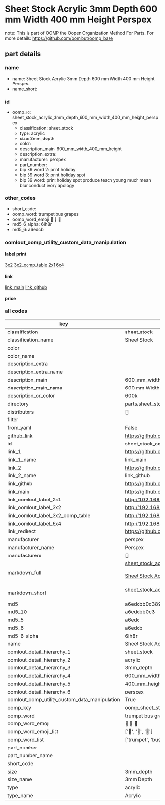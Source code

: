 # Sheet Stock Acrylic 3mm Depth 600 mm Width 400 mm Height Perspex  

note: This is part of OOMP the Oopen Organization Method For Parts. For more details: https://github.com/oomlout/oomp_base

##  part details
  







### name
* name: Sheet Stock Acrylic 3mm Depth 600 mm Width 400 mm Height Perspex
* name_short: 
### id
* oomp_id: sheet_stock_acrylic_3mm_depth_600_mm_width_400_mm_height_perspex
  * classification: sheet_stock
  * type: acrylic
  * size: 3mm_depth
  * color: 
  * description_main: 600_mm_width_400_mm_height
  * description_extra: 
  * manufacturer: perspex
  * part_number: 
  * bip 39 word 2: print holiday
  * bip 39 word 3: print holiday spot
  * bip 39 word: print holiday spot produce teach young much mean blur conduct ivory apology

### other_codes
* short_code: 
* oomp_word: trumpet bus grapes
* oomp_word_emoji :trumpet: :bus: :grapes:
* md5_6_alpha: 6ih8r
* md5_6: a6edcb






### oomlout_oomp_utility_custom_data_manipulation
#### label print
[3x2](http://192.168.1.245:1112/?label=oomp%206ih8r)
[3x2_oomp_table](http://192.168.1.108:1112/?label=oomp%206ih8r)
[2x1](http://192.168.1.242:1112/?label=oomp%206ih8r)
[6x4](http://192.168.1.55:1112/?label=oomp%206ih8r)    

#### link

[link_main](https://github.com/oomlout/oomlout_oomp_version_1_messy/tree/main/parts/sheet_stock_acrylic_3mm_depth_600_mm_width_400_mm_height_perspex) [link_github](https://github.com/oomlout/oomlout_oomp_version_1_messy/tree/main/parts/sheet_stock_acrylic_3mm_depth_600_mm_width_400_mm_height_perspex)                             

#### price







### all codes 
| key | value |  
| --- | --- |  
| classification | sheet_stock |  
| classification_name | Sheet Stock |  
| color |  |  
| color_name |  |  
| description_extra |  |  
| description_extra_name |  |  
| description_main | 600_mm_width_400_mm_height |  
| description_main_name | 600 mm Width 400 mm Height |  
| description_or_color | 600k |  
| directory | parts/sheet_stock_acrylic_3mm_depth_600_mm_width_400_mm_height_perspex |  
| distributors | [] |  
| filter |  |  
| from_yaml | False |  
| github_link | https://github.com/oomlout/oomlout_oomp_part_src/tree/main/parts/sheet_stock_acrylic_3mm_depth_600_mm_width_400_mm_height_perspex |  
| id | sheet_stock_acrylic_3mm_depth_600_mm_width_400_mm_height_perspex |  
| link_1 | https://github.com/oomlout/oomlout_oomp_version_1_messy/tree/main/parts/sheet_stock_acrylic_3mm_depth_600_mm_width_400_mm_height_perspex |  
| link_1_name | link_main |  
| link_2 | https://github.com/oomlout/oomlout_oomp_version_1_messy/tree/main/parts/sheet_stock_acrylic_3mm_depth_600_mm_width_400_mm_height_perspex |  
| link_2_name | link_github |  
| link_github | https://github.com/oomlout/oomlout_oomp_version_1_messy/tree/main/parts/sheet_stock_acrylic_3mm_depth_600_mm_width_400_mm_height_perspex |  
| link_main | https://github.com/oomlout/oomlout_oomp_version_1_messy/tree/main/parts/sheet_stock_acrylic_3mm_depth_600_mm_width_400_mm_height_perspex |  
| link_oomlout_label_2x1 | http://192.168.1.242:1112/?label=oomp%206ih8r |  
| link_oomlout_label_3x2 | http://192.168.1.245:1112/?label=oomp%206ih8r |  
| link_oomlout_label_3x2_oomp_table | http://192.168.1.108:1112/?label=oomp%206ih8r |  
| link_oomlout_label_6x4 | http://192.168.1.55:1112/?label=oomp%206ih8r |  
| link_redirect | https://github.com/oomlout/oomlout_oomp_version_1_messy/tree/main/parts/sheet_stock_acrylic_3mm_depth_600_mm_width_400_mm_height_perspex |  
| manufacturer | perspex |  
| manufacturer_name | Perspex |  
| manufacturers | [] |  
| markdown_full | [sheet_stock_acrylic_3mm_depth_600_mm_width_400_mm_height_perspex](none)<br>[](none)<br>[Sheet Stock Acrylic 3Mm Depth 600 Mm Width 400 Mm Height Perspex](none)<br><br> |  
| markdown_short | [sheet_stock_acrylic_3mm_depth_600_mm_width_400_mm_height_perspex](none)<br><br> |  
| md5 | a6edcbb0c389d223fd6f4abba59b3556 |  
| md5_10 | a6edcbb0c3 |  
| md5_5 | a6edc |  
| md5_6 | a6edcb |  
| md5_6_alpha | 6ih8r |  
| name | Sheet Stock Acrylic 3mm Depth 600 mm Width 400 mm Height Perspex |  
| oomlout_detail_hierarchy_1 | sheet_stock |  
| oomlout_detail_hierarchy_2 | acrylic |  
| oomlout_detail_hierarchy_3 | 3mm_depth |  
| oomlout_detail_hierarchy_4 | 600_mm_width |  
| oomlout_detail_hierarchy_5 | 400_mm_height |  
| oomlout_detail_hierarchy_6 | perspex |  
| oomlout_oomp_utility_custom_data_manipulation | True |  
| oomp_key | oomp_sheet_stock_acrylic_3mm_depth_600_mm_width_400_mm_height_perspex |  
| oomp_word | trumpet bus grapes |  
| oomp_word_emoji | :trumpet: :bus: :grapes: |  
| oomp_word_emoji_list | [':trumpet:', ':bus:', ':grapes:'] |  
| oomp_word_list | ['trumpet', 'bus', 'grapes'] |  
| part_number |  |  
| part_number_name |  |  
| short_code |  |  
| size | 3mm_depth |  
| size_name | 3mm Depth |  
| type | acrylic |  
| type_name | Acrylic |  
